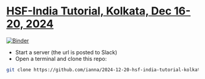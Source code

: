 # [HSF-India Tutorial, Kolkata, Dec 16-20, 2024](https://indico.cern.ch/event/1461967/overview)

[![Binder](https://binderhub.ssl-hep.org/badge_logo.svg)](https://binderhub.ssl-hep.org/v2/gh/davidlange6/courses-hsf-india-december2024/gpu?gpuCount=1)

* Start a server (the url is posted to Slack)
* Open a terminal and clone this repo:
```bash
git clone https://github.com/ianna/2024-12-20-hsf-india-tutorial-kolkata.git
```
